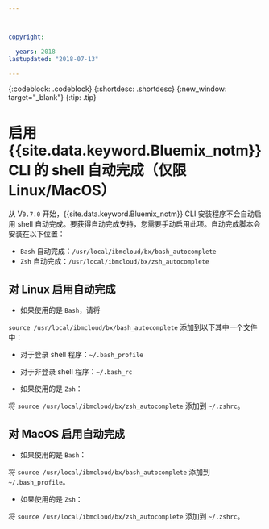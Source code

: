 ```yaml
---



copyright:

  years: 2018
lastupdated: "2018-07-13"

---
```


{:codeblock: .codeblock} 
{:shortdesc: .shortdesc}
{:new_window: target="_blank"}
{:tip: .tip}

# 启用 {{site.data.keyword.Bluemix_notm}} CLI 的 shell 自动完成（仅限 Linux/MacOS）

从 V`0.7.0` 开始，{{site.data.keyword.Bluemix_notm}} CLI 安装程序不会自动启用 shell 自动完成。要获得自动完成支持，您需要手动启用此项。自动完成脚本会安装在以下位置：

* `Bash` 自动完成：`/usr/local/ibmcloud/bx/bash_autocomplete`
* `Zsh` 自动完成：`/usr/local/ibmcloud/bx/zsh_autocomplete`

## 对 Linux 启用自动完成

* 如果使用的是 `Bash`，请将 

`source /usr/local/ibmcloud/bx/bash_autocomplete` 添加到以下其中一个文件中：

  * 对于登录 shell 程序：`~/.bash_profile`
  * 对于非登录 shell 程序：`~/.bash_rc`
  
* 如果使用的是 `Zsh`： 

将 `source /usr/local/ibmcloud/bx/zsh_autocomplete` 添加到 `~/.zshrc`。

## 对 MacOS 启用自动完成

* 如果使用的是 `Bash`： 

将 `source /usr/local/ibmcloud/bx/bash_autocomplete` 添加到 `~/.bash_profile`。
* 如果使用的是 `Zsh`： 

将 `source /usr/local/ibmcloud/bx/zsh_autocomplete` 添加到 `~/.zshrc`。
